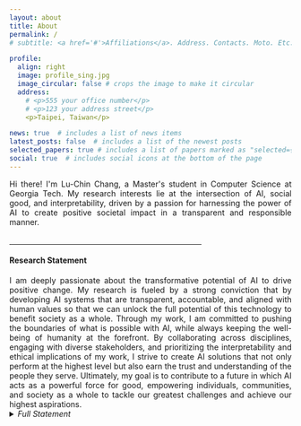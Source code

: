 ```yaml
---
layout: about
title: About
permalink: /
# subtitle: <a href='#'>Affiliations</a>. Address. Contacts. Moto. Etc.

profile:
  align: right
  image: profile_sing.jpg
  image_circular: false # crops the image to make it circular
  address: 
    # <p>555 your office number</p>
    # <p>123 your address street</p>
    <p>Taipei, Taiwan</p>

news: true  # includes a list of news items
latest_posts: false  # includes a list of the newest posts
selected_papers: true # includes a list of papers marked as "selected={true}"
social: true  # includes social icons at the bottom of the page
---
```


<div style="text-align: justify">
Hi there! I'm Lu-Chin Chang, a Master's student in Computer Science at Georgia Tech. My research interests lie at the intersection of AI, social good, and interpretability, driven by a passion for harnessing the power of AI to create positive societal impact in a transparent and responsible manner.
</div>

<br>
<hr align="left" width="68%">

<h4>Research Statement</h4>
<div style="text-align: justify">
I am deeply passionate about the transformative potential of AI to drive positive change. My research is fueled by a strong conviction that by developing AI systems that are transparent, accountable, and aligned with human values so that we can unlock the full potential of this technology to benefit society as a whole.
Through my work, I am committed to pushing the boundaries of what is possible with AI, while always keeping the well-being of humanity at the forefront. By collaborating across disciplines, engaging with diverse stakeholders, and prioritizing the interpretability and ethical implications of my work, I strive to create AI solutions that not only perform at the highest level but also earn the trust and understanding of the people they serve.
Ultimately, my goal is to contribute to a future in which AI acts as a powerful force for good, empowering individuals, communities, and society as a whole to tackle our greatest challenges and achieve our highest aspirations.
</div>

<details>
  <summary class="text-gray"><i>Full Statement</i></summary>
  <div markdown="1" style="text-align: justify">
My journey into this field began with a series of pivotal experiences that shaped my perspective. Reading "[Machines of Loving Grace](https://darioamodei.com/machines-of-loving-grace)" by Dario Amodei sparked my excitement about AI's potential to drive meaningful change across domains, while "[The Lessons of History](https://www.goodreads.com/book/show/174713.The_Lessons_of_History)" by Will Durant challenged my skepticism about technology's societal value and ignited my commitment to using AI for empowerment and progress.

These insights have guided my research endeavors, which build upon my interdisciplinary background in music, AI, and HCI. Projects like [ReLyMe]({% link _projects/ReLyMe.md %}), where I integrated music theory into AI-driven melody generation, exemplify my approach of incorporating domain knowledge to enhance interpretability and align AI outputs with human values. Similarly, my work on [PDAugment]({% link _projects/PDAugment.md %}), which transformed speech data into singing data to address data scarcity, highlights the potential of creative data augmentation techniques to promote diversity and inclusion in AI.

Looking ahead, I remain open and excited to explore a wide range of problems and application areas within AI for social good and interpretable AI. I believe that the key to finding the most impactful research directions lies in engaging with diverse perspectives and being responsive to the needs of the communities we aim to serve.
  </div>
</details>


<script>
const images = ['profile_guitar.jpg', 'profile_HongKong.jpg', 'profile_sing.jpg'];
let currentImageIndex = 0;

document.addEventListener('DOMContentLoaded', function() {
    const profileImage = document.querySelector('.profile img');
    if (profileImage) {
        profileImage.style.cursor = 'pointer';
        profileImage.addEventListener('click', function() {
            currentImageIndex = (currentImageIndex + 1) % images.length;
            profileImage.src = `/assets/img/${images[currentImageIndex]}`;
        });
    }
});
</script>